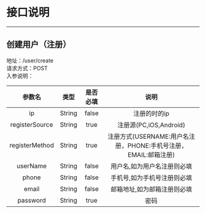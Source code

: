 # 接口说明  
- - -
## 创建用户（注册） 
地址：/user/create  
请求方式：POST  
入参说明：

|参数名|类型|是否必填|说明|
|:-:|:-:|:-:|:-:|
|ip|String|false|注册的时的ip|
|registerSource|String|true|注册源(PC,iOS,Android)|
|registerMethod|String|true|注册方式(USERNAME:用户名注册，PHONE:手机号注册，EMAIL:邮箱注册)|
|userName|String|false|用户名,如为用户名注册则必填|
|phone|String|false|手机号,如为手机号注册则必填|
|email|String|false|邮箱地址,如为邮箱注册则必填|
|password|String|true|密码|
  
